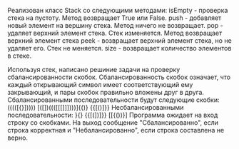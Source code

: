 Реализован класс Stack со следующими методами:
isEmpty - проверка стека на пустоту. Метод возвращает True или False.
push - добавляет новый элемент на вершину стека. Метод ничего не возвращает.
pop - удаляет верхний элемент стека. Стек изменяется. Метод возвращает верхний элемент стека
peek - возвращает верхний элемент стека, но не удаляет его. Стек не меняется.
size - возвращает количество элементов в стеке.

Используя стек, написано решиние задачи на проверку сбалансированности скобок. 
Сбалансированность скобок означает, что каждый открывающий символ имеет соответствующий ему закрывающий, и пары скобок правильно вложены друг в друга. 
Сбалансированными последовательности будут следующие скобки:
(((([{}]))))
[([])((([[[]]])))]{()}
{{[()]}} 
Несбалансированными последовательности:
}{}
{{[(])]}}
[[{())}]
Программа ожидает на вход строку со скобками. На выход сообщение "Сбалансированно", если строка корректная и "Небалансированно", если строка составлена не верно.

